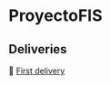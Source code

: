 # ProyectoFIS 

## Deliveries

 💠 [First delivery](https://github.com/EduardoMatos05/ProyectoFIS/blob/Primera_Entrega/index_first_delivery.md)
